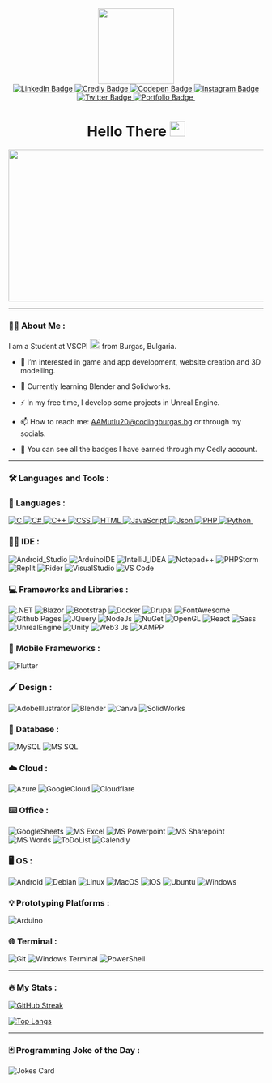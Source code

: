 <div id="header" align="center">
  <img src="https://media.giphy.com/media/2IudUHdI075HL02Pkk/giphy.gif" width="150"/>
</div>

<div id="badges" align="center">
  <a href="https://www.linkedin.com/in/andrey-mutlu-15147a274/">
    <img src="https://img.shields.io/badge/LinkedIn-blue?style=for-the-badge&logo=linkedin&logoColor=white" alt="LinkedIn Badge"/>
  </a>
  <a href="https://www.credly.com/earner/earned">
    <img src="https://img.shields.io/badge/Credly-orange?style=for-the-badge&logo=credly&logoColor=white" alt="Credly Badge"/>
  </a>
  <a href="https://codepen.io/AAMutlu20">
    <img src="https://img.shields.io/badge/Codepen-000000?style=for-the-badge&logo=codepen&logoColor=white" alt="Codepen Badge"/>
  </a>
  <a href="https://instagram.com/andreymutlu">
    <img src="https://img.shields.io/badge/Instagram-E4405F?style=for-the-badge&logo=instagram&logoColor=white" alt="Instagram Badge"/>
  </a>
  <a href="https://twitter.com/TMS_Fear">
    <img src="https://img.shields.io/badge/X-000000?style=for-the-badge&logo=x&logoColor=white" alt="Twitter Badge"/>
  </a>
  <a href="#">
    <img src="https://img.shields.io/badge/Portfolio-255E63?style=for-the-badge&logo=About.me&logoColor=white" alt="Portfolio Badge"/>
  </a>
  <a href="">
    <img src="" alt=""/>
  </a>
</div>

<div id="view-counts" align="center">
<img src="https://komarev.com/ghpvc/?username=AAMutlu20&style=flat-square&color=blue" alt=""/>
</div>

<div id="greetings" align="center">
<h1>
  Hello There
  <img src="https://media.giphy.com/media/hvRJCLFzcasrR4ia7z/giphy.gif" width="30px"/>
</h1>
</div>

<div align="center">
  <img src="https://media.giphy.com/media/Ah3zHH7hvsSB2/giphy.gif" width="600" height="300"/>
</div>

---

### :man_technologist: About Me :
I am a Student at VSCPI <img src="https://media.giphy.com/media/v1.Y2lkPTc5MGI3NjExMGgxc3VsNngza3pkODBvZmJwaWY5OGs2bjFqc3FsYnRucm8yeGU4ZyZlcD12MV9pbnRlcm5hbF9naWZfYnlfaWQmY3Q9Zw/7NoNw4pMNTvgc/giphy.gif" width="20"> from Burgas, Bulgaria.

- :telescope: I’m interested in game and app development, website creation and 3D modelling.

- :seedling: Currently learning Blender and Solidworks.

- :zap: In my free time, I develop some projects in Unreal Engine.

- :mailbox: How to reach me: AAMutlu20@codingburgas.bg or through my socials.

- :1st_place_medal: You can see all the badges I have earned through my Cedly account.
---

### :hammer_and_wrench: Languages and Tools :

### :scroll: Languages : 
<div>
  <a href="https://en.cppreference.com/w/c">
    <img src="https://img.shields.io/badge/C-00599C?style=for-the-badge&logo=c&logoColor=white" title="C" **alt="C"/>
  </a>
  <a href="https://learn.microsoft.com/en-us/dotnet/csharp/">
    <img src="https://img.shields.io/badge/C%23-239120?style=for-the-badge&logo=csharp&logoColor=white" title="C#" **alt="C#"/>
  </a>
  <a href="https://en.cppreference.com/w/cpp">
    <img src="https://img.shields.io/badge/C%2B%2B-00599C?style=for-the-badge&logo=c%2B%2B&logoColor=white" title="C++" **alt="C++"/>
  </a>
  <a href="https://developer.mozilla.org/en-US/docs/Web/CSS">
    <img src="https://img.shields.io/badge/CSS3-1572B6?style=for-the-badge&logo=css3&logoColor=white" title="CSS" **alt="CSS"/>
  </a>
  <a href="https://developer.mozilla.org/en-US/docs/Web/HTML">
    <img src="https://img.shields.io/badge/HTML5-E34F26?style=for-the-badge&logo=html5&logoColor=white" title="HTML" **alt="HTML"/>
  </a>
  <a href="https://developer.mozilla.org/en-US/docs/Web/JavaScript">
    <img src="https://img.shields.io/badge/JavaScript-323330?style=for-the-badge&logo=javascript&logoColor=F7DF1E" title="JavaScript" **alt="JavaScript"/>
  </a>
  <a href="https://www.json.org/json-en.html">
    <img src="https://img.shields.io/badge/json-5E5C5C?style=for-the-badge&logo=json&logoColor=white" title="Json" **alt="Json"/>
  </a>
  <a href="https://www.php.net/docs.php">
    <img src="https://img.shields.io/badge/PHP-777BB4?style=for-the-badge&logo=php&logoColor=white" title="PHP" **alt="PHP"/>
  </a>
  <a href="https://docs.python.org/3/">
    <img src="https://img.shields.io/badge/Python-FFD43B?style=for-the-badge&logo=python&logoColor=blue" title="Python" **alt="Python"/>
  </a>
  <img src="" title="" **alt=""/>
</div>


### :man_technologist: IDE : 
<div>
  <img src="https://img.shields.io/badge/Android_Studio-3DDC84?style=for-the-badge&logo=android-studio&logoColor=white" title="Android_Studio" **alt="Android_Studio"/>
  <img src="https://img.shields.io/badge/Arduino_IDE-00979D?style=for-the-badge&logo=arduino&logoColor=white" title="ArduinoIDE" **alt="ArduinoIDE"/>
  <img src="https://img.shields.io/badge/IntelliJ_IDEA-000000.svg?style=for-the-badge&logo=intellij-idea&logoColor=white" title="IntelliJ_IDEA" **alt="IntelliJ_IDEA"/>
  <img src="https://img.shields.io/badge/Notepad++-90E59A.svg?style=for-the-badge&logo=notepad%2B%2B&logoColor=black" title="Notepad++" **alt="Notepad++"/>
  <img src="http://img.shields.io/badge/-PHPStorm-181717?style=for-the-badge&logo=phpstorm&logoColor=white" title="PHPStorm" **alt="PHPStorm"/>
  <img src="https://img.shields.io/badge/replit-667881?style=for-the-badge&logo=replit&logoColor=white" title="Replit" **alt="Replit"/>
  <img src="https://img.shields.io/badge/Rider-000000?style=for-the-badge&logo=Rider&logoColor=white" title="Rider" **alt="Rider"/>
  <img src="https://img.shields.io/badge/Visual_Studio-5C2D91?style=for-the-badge&logo=visual%20studio&logoColor=white" title="VisualStudio" **alt="VisualStudio"/>
  <img src="https://img.shields.io/badge/Visual_Studio_Code-0078D4?style=for-the-badge&logo=visual%20studio%20code&logoColor=white" title="VS Code" **alt="VS Code"/>
  <img src="" title="" **alt=""/>
</div>

### :computer: Frameworks and Libraries : 
<div>
  <img src="https://img.shields.io/badge/.NET-512BD4?style=for-the-badge&logo=dotnet&logoColor=white" title=".NET" **alt=".NET"/>
  <img src="https://img.shields.io/badge/Blazor-512BD4?style=for-the-badge&logo=blazor&logoColor=white" title="Blazor" **alt="Blazor"/>
  <img src="https://img.shields.io/badge/Bootstrap-563D7C?style=for-the-badge&logo=bootstrap&logoColor=white" title="Bootstrap" **alt="Bootstrap"/>
  <img src="https://img.shields.io/badge/Docker-2CA5E0?style=for-the-badge&logo=docker&logoColor=white" title="Docker" **alt="Docker"/>
  <img src="https://img.shields.io/badge/Drupal-0678BE?style=for-the-badge&logo=drupal&logoColor=white" title="Drupal" **alt="Drupal"/>
  <img src="https://img.shields.io/badge/Font_Awesome-339AF0?style=for-the-badge&logo=fontawesome&logoColor=white" title="FontAwesome" **alt="FontAwesome"/>
  <img src="https://img.shields.io/badge/GitHub%20Pages-222222?style=for-the-badge&logo=GitHub%20Pages&logoColor=white" title="Github Pages" **alt="Github Pages"/>
  <img src="https://img.shields.io/badge/jQuery-0769AD?style=for-the-badge&logo=jquery&logoColor=white" title="JQuery" **alt="JQuery"/>
  <img src="https://img.shields.io/badge/Node%20js-339933?style=for-the-badge&logo=nodedotjs&logoColor=white" title="NodeJs" **alt="NodeJs"/>
  <img src="https://img.shields.io/badge/NuGet-004880?style=for-the-badge&logo=nuget&logoColor=white" title="NuGet" **alt="NuGet"/>
  <img src="https://img.shields.io/badge/OpenGL-FFFFFF?style=for-the-badge&logo=opengl" title="OpenGL" **alt="OpenGL"/>
  <img src="https://img.shields.io/badge/React-20232A?style=for-the-badge&logo=react&logoColor=61DAFB" title="React" **alt="React"/>
  <img src="https://img.shields.io/badge/Sass-CC6699?style=for-the-badge&logo=sass&logoColor=white" title="Sass" **alt="Sass"/>
  <img src="https://img.shields.io/badge/-Unreal%20Engine-313131?style=for-the-badge&logo=unreal-engine&logoColor=white" title="UnrealEngine" **alt="UnrealEngine"/>
  <img src="https://img.shields.io/badge/Unity-100000?style=for-the-badge&logo=unity&logoColor=white" title="Unity" **alt="Unity"/>
  <img src="https://img.shields.io/badge/web3%20js-F16822?style=for-the-badge&logo=web3.js&logoColor=white" title="Web3 Js" **alt="Web3 Js"/>
  <img src="https://img.shields.io/badge/Xampp-F37623?style=for-the-badge&logo=xampp&logoColor=white" title="XAMPP" **alt="XAMPP"/>
  <img src="" title="" **alt=""/>
</div>

### :iphone: Mobile Frameworks : 
<div>
  <img src="https://img.shields.io/badge/Flutter-02569B?style=for-the-badge&logo=flutter&logoColor=white" title="Flutter" **alt="Flutter"/> 
  <img src="" title="" **alt=""/>
</div>


### :paintbrush: Design : 
<div>
  <img src="https://img.shields.io/badge/Adobe%20Illustrator-FF9A00?style=for-the-badge&logo=adobe%20illustrator&logoColor=white" title="AdobeIllustrator" **alt="AdobeIllustrator"/>
  <img src="https://img.shields.io/badge/blender-%23F5792A.svg?style=for-the-badge&logo=blender&logoColor=white" title="Blender" **alt="Blender"/>
  <img src="https://img.shields.io/badge/Canva-%2300C4CC.svg?&style=for-the-badge&logo=Canva&logoColor=white" title="Canva" **alt="Canva"/>
  <img src="https://img.shields.io/badge/solidworks-005386?style=for-the-badge&logo=dassaultsystemes&logoColor=white" title="SolidWorks" **alt="SolidWorks"/>
  <img src="" title="" **alt=""/>
</div>

### :floppy_disk: Database : 
<div>
  <img src="https://img.shields.io/badge/MySQL-005C84?style=for-the-badge&logo=mysql&logoColor=white" title="MySQL" **alt="MySQL"/>
  <img src="https://img.shields.io/badge/Microsoft%20SQL%20Server-CC2927?style=for-the-badge&logo=microsoft%20sql%20server&logoColor=white" title="MS SQL" **alt="MS SQL"/>
  <img src="" title="" **alt=""/>
</div>

### :cloud: Cloud : 
<div>
  <img src="https://img.shields.io/badge/microsoft%20azure-0089D6?style=for-the-badge&logo=microsoft-azure&logoColor=white" title="Azure" **alt="Azure"/>
  <img src="https://img.shields.io/badge/Google_Cloud-4285F4?style=for-the-badge&logo=google-cloud&logoColor=white" title="GoogleCloud" **alt="GoogleCloud"/>
  <img src="https://img.shields.io/badge/Cloudflare-F38020?style=for-the-badge&logo=Cloudflare&logoColor=white" title="Cloudflare" **alt="Cloudflare"/>
  <img src="" title="" **alt=""/>
</div>

### :keyboard: Office : 
<div>
  <img src="https://img.shields.io/badge/Google%20Sheets-34A853?style=for-the-badge&logo=google-sheets&logoColor=white" title="GoogleSheets" **alt="GoogleSheets"/>
  <img src="https://img.shields.io/badge/Microsoft_Excel-217346?style=for-the-badge&logo=microsoft-excel&logoColor=white" title="MS Excel" **alt="MS Excel"/>
  <img src="https://img.shields.io/badge/Microsoft_PowerPoint-B7472A?style=for-the-badge&logo=microsoft-powerpoint&logoColor=white" title="MS Powerpoint" **alt="MS Powerpoint"/>
  <img src="https://img.shields.io/badge/Microsoft_SharePoint-0078D4?style=for-the-badge&logo=microsoft-sharepoint&logoColor=white" title="MS Sharepoint" **alt="MS Sharepoint"/>
  <img src="https://img.shields.io/badge/Microsoft_Word-2B579A?style=for-the-badge&logo=microsoft-word&logoColor=white" title="MS Words" **alt="MS Word"/>
  <img src="https://img.shields.io/badge/Todoist-E44332?style=for-the-badge&logo=todoist&logoColor=white" title="ToDoList" **alt="ToDoList"/>
  <img src="https://img.shields.io/badge/Calendly-006BFF?style=for-the-badge&logo=calendly&logoColor=white" title="Calendly" **alt="Calendly"/>
  <img src="" title="" **alt=""/>
</div>

### :desktop_computer: OS : 
<div>
  <img src="https://img.shields.io/badge/Android-3DDC84?style=for-the-badge&logo=android&logoColor=white" title="Android" **alt="Android"/>
  <img src="https://img.shields.io/badge/Debian-A81D33?style=for-the-badge&logo=debian&logoColor=white" title="Debian" **alt="Debian"/>
  <img src="https://img.shields.io/badge/Linux-FCC624?style=for-the-badge&logo=linux&logoColor=black" title="Linux" **alt="Linux"/>
  <img src="https://img.shields.io/badge/mac%20os-000000?style=for-the-badge&logo=apple&logoColor=white" title="MacOS" **alt="MacOS"/>
  <img src="https://img.shields.io/badge/iOS-000000?style=for-the-badge&logo=ios&logoColor=white" title="IOS" **alt="IOS"/>
  <img src="https://img.shields.io/badge/Ubuntu-E95420?style=for-the-badge&logo=ubuntu&logoColor=white" title="Ubuntu" **alt="Ubuntu"/>
  <img src="https://img.shields.io/badge/Windows-0078D6?style=for-the-badge&logo=windows&logoColor=white" title="Windows" **alt="Windows"/>
  <img src="" title="" **alt=""/>
</div>

### :bulb: Prototyping Platforms : 
<div>
  <img src="https://img.shields.io/badge/Arduino-00979D?style=for-the-badge&logo=Arduino&logoColor=white" title="Arduino" **alt="Arduino"/>
  <img src="" title="" **alt=""/>
</div>

### :globe_with_meridians: Terminal : 
<div>
  <img src="https://img.shields.io/badge/GIT-E44C30?style=for-the-badge&logo=git&logoColor=white" title="Git" **alt="Git"/>
  <img src="https://img.shields.io/badge/windows%20terminal-4D4D4D?style=for-the-badge&logo=windows%20terminal&logoColor=white" title="Windows Terminal" **alt="Windows Terminal"/>
  <img src="https://img.shields.io/badge/powershell-5391FE?style=for-the-badge&logo=powershell&logoColor=white" title="PowerShell" **alt="PowerShell"/>
  <img src="" title="" **alt=""/>
</div>

---

### :fire: My Stats : 
  
[![GitHub Streak](http://github-readme-streak-stats.herokuapp.com?user=AAMutlu20&theme=prussian&hide_border=true&date_format=j%20M%5B%20Y%5D&mode=weekly&fire=00FFF7&dates=168ABB)](https://git.io/streak-stats)

[![Top Langs](https://github-readme-stats.vercel.app/api/top-langs/?username=AAMutlu20&layout=compact&theme=prussian&hide_border=true)](https://github.com/anuraghazra/github-readme-stats)

---

### :black_joker: Programming Joke of the Day :

![Jokes Card](https://readme-jokes.vercel.app/api?hideBorder&theme=prussian)

